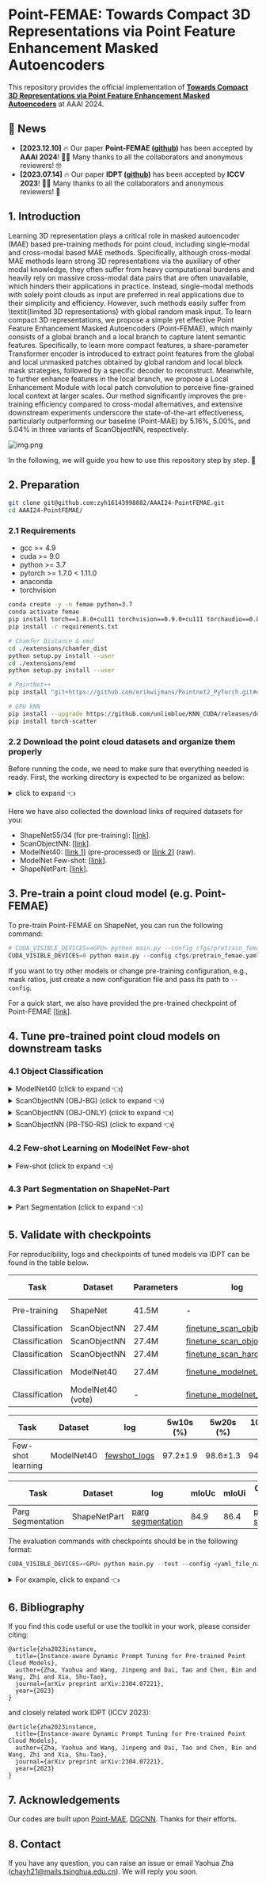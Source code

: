 # Point-FEMAE: Towards Compact 3D Representations via Point Feature Enhancement Masked Autoencoders

[comment]: <> ([![PWC]&#40;https://img.shields.io/endpoint.svg?url=https://paperswithcode.com/badge/instance-aware-dynamic-prompt-tuning-for-pre/3d-point-cloud-classification-on-modelnet40&#41;]&#40;https://paperswithcode.com/sota/3d-point-cloud-classification-on-modelnet40?p=instance-aware-dynamic-prompt-tuning-for-pre&#41;)

[comment]: <> ([![PWC]&#40;https://img.shields.io/endpoint.svg?url=https://paperswithcode.com/badge/instance-aware-dynamic-prompt-tuning-for-pre/3d-point-cloud-classification-on-scanobjectnn&#41;]&#40;https://paperswithcode.com/sota/3d-point-cloud-classification-on-scanobjectnn?p=instance-aware-dynamic-prompt-tuning-for-pre&#41;)

[comment]: <> ([![PWC]&#40;https://img.shields.io/endpoint.svg?url=https://paperswithcode.com/badge/instance-aware-dynamic-prompt-tuning-for-pre/few-shot-3d-point-cloud-classification-on-1&#41;]&#40;https://paperswithcode.com/sota/few-shot-3d-point-cloud-classification-on-1?p=instance-aware-dynamic-prompt-tuning-for-pre&#41;)

This repository provides the official implementation of [**Towards Compact 3D Representations via Point Feature Enhancement Masked Autoencoders**](https://arxiv.org/abs/2304.07221) at AAAI 2024.


## 📨 News
- **[2023.12.10]** 🔥 Our paper **Point-FEMAE ([github](https://github.com/zyh16143998882/AAAI24-PointFEMAE))** has been accepted by **AAAI 2024**! 🎉🎉 Many thanks to all the collaborators and anonymous reviewers! 🤓
- **[2023.07.14]** 🔥 Our paper **IDPT ([github](https://github.com/zyh16143998882/ICCV23-IDPT))** has been accepted by **ICCV 2023**! 🎉🎉 Many thanks to all the collaborators and anonymous reviewers! 🥰

## 1. Introduction

Learning 3D  representation plays a critical role in masked autoencoder (MAE) based pre-training methods for point cloud, including single-modal and cross-modal based MAE methods. 
Specifically, although cross-modal MAE methods learn strong 3D representations via the auxiliary of other modal knowledge, they often suffer from heavy computational burdens and heavily rely on massive cross-modal data pairs that are often unavailable, which hinders their applications in practice. 
Instead, single-modal methods with solely point clouds as input are preferred in real applications due to their simplicity and efficiency. 
However, such methods easily suffer from \textit{limited 3D representations} with global random mask input. 
To learn compact 3D representations, we propose a simple yet effective Point Feature Enhancement Masked Autoencoders (Point-FEMAE), which mainly consists of a global branch and a local branch to capture latent semantic features. 
Specifically, to learn more compact features, a share-parameter Transformer encoder is introduced to extract point features from the global and local unmasked patches obtained by global random and local block mask strategies, followed by a specific decoder to reconstruct. 
Meanwhile, to further enhance features in the local branch, we propose a Local Enhancement Module with local patch convolution to perceive fine-grained local context at larger scales. 
Our method significantly improves the pre-training efficiency compared to cross-modal alternatives, and extensive downstream experiments underscore the state-of-the-art effectiveness, particularly outperforming our baseline (Point-MAE) by 5.16%, 5.00%, and 5.04% in three variants of ScanObjectNN, respectively. 

![img.png](figure/framework.png)

In the following, we will guide you how to use this repository step by step. 🤗

## 2. Preparation
```bash
git clone git@github.com:zyh16143998882/AAAI24-PointFEMAE.git
cd AAAI24-PointFEMAE/
```
### 2.1 Requirements
- gcc >= 4.9
- cuda >= 9.0
- python >= 3.7
- pytorch >= 1.7.0 < 1.11.0
- anaconda
- torchvision
```bash
conda create -y -n femae python=3.7
conda activate femae
pip install torch==1.8.0+cu111 torchvision==0.9.0+cu111 torchaudio==0.8.0 -f https://download.pytorch.org/whl/torch_stable.html
pip install -r requirements.txt

# Chamfer Distance & emd
cd ./extensions/chamfer_dist
python setup.py install --user
cd ./extensions/emd
python setup.py install --user

# PointNet++
pip install "git+https://github.com/erikwijmans/Pointnet2_PyTorch.git#egg=pointnet2_ops&subdirectory=pointnet2_ops_lib"

# GPU kNN
pip install --upgrade https://github.com/unlimblue/KNN_CUDA/releases/download/0.2/KNN_CUDA-0.2-py3-none-any.whl
pip install torch-scatter
```

### 2.2 Download the point cloud datasets and organize them properly
Before running the code, we need to make sure that everything needed is ready. 
First, the working directory is expected to be organized as below:

<details><summary>click to expand 👈</summary>

```
ICCV23-IDPT/
├── cfgs/
├── data/
│   ├── ModelNet/ # ModelNet40
│   │   └── modelnet40_normal_resampled/
│   │       ├── modelnet40_shape_names.txt
│   │       ├── modelnet40_train.txt
│   │       ├── modelnet40_test.txt
│   │       ├── modelnet40_train_8192pts_fps.dat
│   │       └── modelnet40_test_8192pts_fps.dat
│   ├── ModelNetFewshot/ # ModelNet Few-shot
│   │   ├── 5way10shot/
│   │   │   ├── 0.pkl
│   │   │   ├── ...
│   │   │   └── 9.pkl
│   │   ├── 5way20shot/
│   │   │   ├── ...
│   │   │   ...
│   │   ├── 10way10shot/
│   │   │   ├── ...
│   │   │   ...
│   │   └── 10way20shot/
│   │       ├── ...
│   │       ...
│   ├── ScanObjectNN/ # ScanObjectNN
│   │   ├── main_split/
│   │   │   ├── training_objectdataset_augmentedrot_scale75.h5
│   │   │   ├── test_objectdataset_augmentedrot_scale75.h5
│   │   │   ├── training_objectdataset.h5
│   │   │   └── test_objectdataset.h5
│   │   └── main_split_nobg/
│   │       ├── training_objectdataset.h5
│   │       └── test_objectdataset.h5
│   ├── ShapeNet55-34/ # ShapeNet55/34
│   │   ├── shapenet_pc/
│   │   │   ├── 02691156-1a04e3eab45ca15dd86060f189eb133.npy
│   │   │   ├── 02691156-1a6ad7a24bb89733f412783097373bdc.npy
│   │   │   ├── ...
│   │   │   ...
│   │   └── ShapeNet-55/
│   │       ├── train.txt
│   │       └── test.txt
│   └── shapenetcore_partanno_segmentation_benchmark_v0_normal/ # ShapeNetPart
│       ├── 02691156/
│       │   ├── 1a04e3eab45ca15dd86060f189eb133.txt
│       │   ├── ...
│       │   ...
│       │── ...
│       │── train_test_split/
│       └── synsetoffset2category.txt
├── datasets/
├── ...
...
```
</details>

Here we have also collected the download links of required datasets for you:
- ShapeNet55/34 (for pre-training): [[link](https://github.com/lulutang0608/Point-BERT/blob/49e2c7407d351ce8fe65764bbddd5d9c0e0a4c52/DATASET.md)].
- ScanObjectNN: [[link](https://hkust-vgd.github.io/scanobjectnn/)].
- ModelNet40: [[link 1](https://github.com/lulutang0608/Point-BERT/blob/49e2c7407d351ce8fe65764bbddd5d9c0e0a4c52/DATASET.md)] (pre-processed) or [[link 2](https://modelnet.cs.princeton.edu/)] (raw).
- ModelNet Few-shot: [[link](https://github.com/lulutang0608/Point-BERT/blob/49e2c7407d351ce8fe65764bbddd5d9c0e0a4c52/DATASET.md)].
- ShapeNetPart: [[link](https://shapenet.cs.stanford.edu/media/shapenetcore_partanno_segmentation_benchmark_v0_normal.zip)].



## 3. Pre-train a point cloud model (e.g. Point-FEMAE)
To pre-train Point-FEMAE on ShapeNet, you can run the following command: 

```python
# CUDA_VISIBLE_DEVICES=<GPU> python main.py --config cfgs/pretrain_femae.yaml --exp_name <output_file_name>
CUDA_VISIBLE_DEVICES=0 python main.py --config cfgs/pretrain_femae.yaml --exp_name pretrain_pointmae
```
If you want to try other models or change pre-training configuration, e.g., mask ratios, just create a new configuration file and pass its path to `--config`.

For a quick start, we also have provided the pre-trained checkpoint of Point-FEMAE [[link](https://drive.google.com/file/d/13YGle0dkvmOZyIomqWiTkXgELawklOXB/view?usp=drive_link)].

## 4. Tune pre-trained point cloud models on downstream tasks


### 4.1 Object Classification

<details><summary>ModelNet40 (click to expand 👈)</summary>

```python
# CUDA_VISIBLE_DEVICES=<GPU> python main.py --config cfgs/finetune_modelnet_femae.yaml --finetune_model --exp_name <output_file_name> --ckpts <path/to/pre-trained/model>
CUDA_VISIBLE_DEVICES=0 python main.py --config cfgs/finetune_modelnet_femae.yaml --ckpts ./ckpts/pretrained/femae-epoch-300.pth --finetune_model --exp_name modelnet_femae

# further enable voting mechanism
CUDA_VISIBLE_DEVICES=0 python main.py --config cfgs/finetune_modelnet_femae.yaml --test --vote --exp_name modelnet_femae_vote --ckpts ./experiments/finetune_modelnet_femae/cfgs/modelnet_femae/ckpt-best.pth
```
</details>

<details><summary>ScanObjectNN (OBJ-BG) (click to expand 👈)</summary>

```python
# CUDA_VISIBLE_DEVICES=<GPU> python main.py --config cfgs/finetune_scan_objbg_femae.yaml --finetune_model --exp_name <output_file_name> --ckpts <path/to/pre-trained/model>
CUDA_VISIBLE_DEVICES=0 python main.py --config cfgs/finetune_scan_objbg_femae.yaml --ckpts ./ckpts/pretrained/femae-epoch-300.pth --finetune_model --exp_name bg_femae
```
</details>

<details><summary>ScanObjectNN (OBJ-ONLY) (click to expand 👈)</summary>

```python
# CUDA_VISIBLE_DEVICES=<GPU> python main.py --config cfgs/finetune_scan_objonly_femae.yaml --finetune_model --exp_name <output_file_name> --ckpts <path/to/pre-trained/model>
CUDA_VISIBLE_DEVICES=0 python main.py --config cfgs/finetune_scan_objonly_femae.yaml --ckpts ./ckpts/pretrained/femae-epoch-300.pth --finetune_model --exp_name only_femae
```
</details>

<details><summary>ScanObjectNN (PB-T50-RS) (click to expand 👈)</summary>

```python
# CUDA_VISIBLE_DEVICES=<GPU> python main.py --config cfgs/finetune_scan_hardest_femae.yaml --finetune_model --exp_name <output_file_name> --ckpts <path/to/pre-trained/model>
CUDA_VISIBLE_DEVICES=0 python main.py --config cfgs/finetune_scan_hardest_femae.yaml --ckpts ./ckpts/pretrained/femae-epoch-300.pth --finetune_model --exp_name hard_femae
```
</details>



### 4.2 Few-shot Learning on ModelNet Few-shot
<details><summary>Few-shot (click to expand 👈)</summary>

```python
# CUDA_VISIBLE_DEVICES=<GPU> python main.py --config cfgs/fewshot_femae.yaml --finetune_model --ckpts <path/to/pre-trained/model> --exp_name <output_file_name> --way <5 or 10> --shot <10 or 20> --fold <0-9>
CUDA_VISIBLE_DEVICES=0 python main.py --config cfgs/fewshot_femae.yaml --finetune_model --ckpts ./ckpts/pretrained/femae-epoch-300.pth --exp_name fewshot_femae --way 5 --shot 10 --fold 0
```
</details>


### 4.3 Part Segmentation on ShapeNet-Part

<details><summary>Part Segmentation (click to expand 👈)</summary>

```python
cd segmentation

# python main.py --model pt_hmae_s1 --ckpts <path/to/pre-trained/model> --log_dir path/to/data --batch_size 16 --gpu 0
python main.py --model pt_hmae_s1 --ckpts ../ckpts/pretrained/femae-epoch-300.pth --log_dir seg_femae --batch_size 16 --gpu 0
```
</details>


## 5. Validate with checkpoints
For reproducibility, logs and checkpoints of tuned models via IDPT can be found in the table below.


| Task              | Dataset           | Parameters            | log                                                                                                                   | Acc.       | Checkpoints Download                                                                                     |
|-------------------|-------------------|-----------------------|-----------------------------------------------------------------------------------------------------------------------|------------|----------------------------------------------------------------------------------------------------------|
| Pre-training      | ShapeNet          | 41.5M                 | -                                                                                                                     | N.A.       | [Point-FEMAE](https://drive.google.com/drive/folders/1q0A-yXC1fmKKg38fbaqIxM79lvXpj4AO?usp=drive_link)       |
| Classification    | ScanObjectNN      | 27.4M                 | [finetune_scan_objbg.log](https://drive.google.com/drive/folders/1RfJDGc7158P82QXSmkMlcbKSB_IUAjFd?usp=drive_link)      | 95.18%     | [OBJ-BG](https://drive.google.com/drive/folders/1RfJDGc7158P82QXSmkMlcbKSB_IUAjFd?usp=drive_link)          |
| Classification    | ScanObjectNN      | 27.4M                 | [finetune_scan_objonly.log](https://drive.google.com/drive/folders/1h6HU531GOapsQdJy8ykeVjp-59JhLq7F?usp=drive_link)    | 93.29%     | [OBJ-ONLY](https://drive.google.com/drive/folders/1h6HU531GOapsQdJy8ykeVjp-59JhLq7F?usp=drive_link)        |
| Classification    | ScanObjectNN      | 27.4M                 | [finetune_scan_hardest.log](https://drive.google.com/drive/folders/1SCfXUs3D85Hjejm8xuwYyIGTt80RqYnE?usp=drive_link)    | 90.22%     | [PB-T50-RS](https://drive.google.com/drive/folders/1SCfXUs3D85Hjejm8xuwYyIGTt80RqYnE?usp=drive_link)       |
| Classification    | ModelNet40        | 27.4M                 | [finetune_modelnet.log](https://drive.google.com/drive/folders/1vBm_zHq9xfQnTrBQ6Cu-o5fWK9YW9U3b?usp=drive_link)        | 94.04%     | [ModelNet-1k](https://drive.google.com/drive/folders/1vBm_zHq9xfQnTrBQ6Cu-o5fWK9YW9U3b?usp=drive_link)     |
| Classification    | ModelNet40 (vote) | -                     | [finetune_modelnet_vote.log](https://drive.google.com/drive/folders/11Nb2X6aoaEDDjlCK72cNwNjGowDVdGYb?usp=drive_link)   | 94.49%     | [ModelNet-1k](https://drive.google.com/drive/folders/11Nb2X6aoaEDDjlCK72cNwNjGowDVdGYb?usp=drive_link)   |

| Task              | Dataset    | log                                      | 5w10s (%)  | 5w20s (%)  | 10w10s (%) | 10w20s (%) | 
|-------------------|------------|------------------------------------------|------------|------------|------------|------------|
| Few-shot learning | ModelNet40 | [fewshot_logs](https://drive.google.com/drive/folders/1HnhhyoXxRY14r9aOnVQBhaQcqkkvqtpO?usp=drive_link) | 97.2±1.9 | 98.6±1.3 | 94.0±3.3 | 95.8±2.8 |

| Task              | Dataset      | log                                      | mIoUc  | mIoUi  | Checkpoints Download                                                                                     |
|-------------------|--------------|------------------------------------------|------------|------------|------------|
| Parg Segmentation | ShapeNetPart | [parg segmentation](https://drive.google.com/drive/folders/1GZB0EUTngmV-5MID4YHUOlqSsX0A6X2K?usp=drive_link) | 84.9  | 86.4 |[parg segmentation](https://drive.google.com/drive/folders/1GZB0EUTngmV-5MID4YHUOlqSsX0A6X2K?usp=drive_link)|


<!-- 💡***Notes***: For classification downstream tasks, we randomly select 5 seeds to obtain the best checkpoint. -->

The evaluation commands with checkpoints should be in the following format:
```python
CUDA_VISIBLE_DEVICES=<GPU> python main.py --test --config <yaml_file_name> --exp_name <output_file_name> --ckpts <path/to/ckpt>
```

<details><summary>For example, click to expand 👈</summary>

```python
# object classification on ScanObjectNN (PB-T50-RS)
CUDA_VISIBLE_DEVICES=0 python main.py --config cfgs/finetune_scan_hardest_femae.yaml --ckpts ./ckpts/hardest/ckpt-best.pth --test --exp_name hard_test

# object classification on ScanObjectNN (OBJ-BG)
CUDA_VISIBLE_DEVICES=0 python main.py --config cfgs/finetune_scan_objbg_femae.yaml --ckpts ./ckpts/bg/ckpt-best.pth --test --exp_name bg_test

# object classification on ScanObjectNN (OBJ-ONLY)
CUDA_VISIBLE_DEVICES=0 python main.py --config cfgs/finetune_scan_objonly_femae.yaml --ckpts ./ckpts/only/ckpt-best.pth --test --exp_name only_test

# object classification on ModelNet40 (w/o voting)
CUDA_VISIBLE_DEVICES=0 python main.py --config cfgs/finetune_modelnet_femae.yaml --ckpts ./ckpts/modelnet40/ckpt-best.pth --test --exp_name model_test

# object classification on ModelNet40 (w/ voting)
CUDA_VISIBLE_DEVICES=0 python main.py --config cfgs/finetune_modelnet_femae.yaml --test --vote --exp_name modelnet_femae_vote --ckpts ./ckpts/modelnet40_vote/ckpt-best.pth

# few-show learning on ModelNet40
python parse_test_res.py ./ckpts/fewshot/fewshot --multi-exp --few-shot
```
</details>

## 6. Bibliography
If you find this code useful or use the toolkit in your work, please consider citing:
```
@article{zha2023instance,
  title={Instance-aware Dynamic Prompt Tuning for Pre-trained Point Cloud Models},
  author={Zha, Yaohua and Wang, Jinpeng and Dai, Tao and Chen, Bin and Wang, Zhi and Xia, Shu-Tao},
  journal={arXiv preprint arXiv:2304.07221},
  year={2023}
}
```
and closely related work IDPT (ICCV 2023):
```
@article{zha2023instance,
  title={Instance-aware Dynamic Prompt Tuning for Pre-trained Point Cloud Models},
  author={Zha, Yaohua and Wang, Jinpeng and Dai, Tao and Chen, Bin and Wang, Zhi and Xia, Shu-Tao},
  journal={arXiv preprint arXiv:2304.07221},
  year={2023}
}
```

## 7. Acknowledgements

Our codes are built upon [Point-MAE](https://github.com/Pang-Yatian/Point-MAE), [DGCNN](https://github.com/WangYueFt/dgcnn). Thanks for their efforts.

## 8. Contact
If you have any question, you can raise an issue or email Yaohua Zha (chayh21@mails.tsinghua.edu.cn). We will reply you soon.